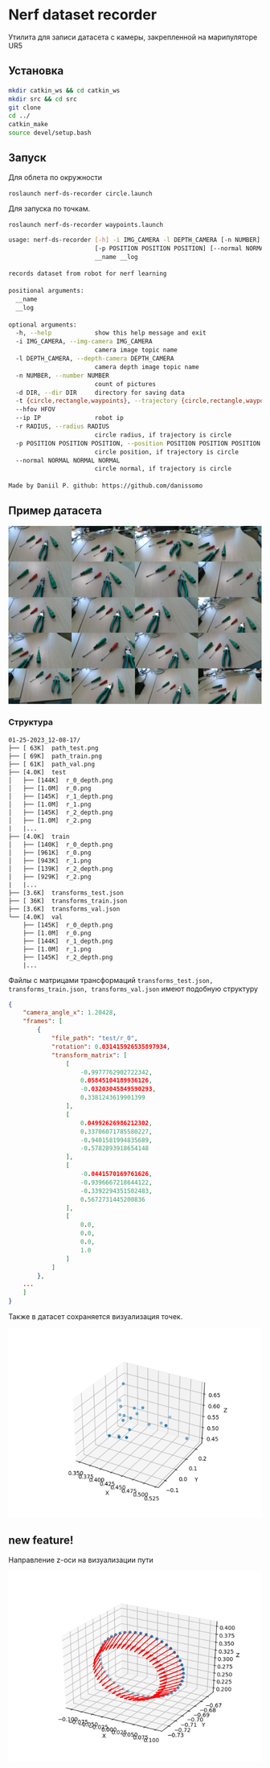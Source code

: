 # Nerf dataset recorder

Утилита для записи датасета с камеры, закрепленной на марипуляторе UR5

## Установка
```bash
mkdir catkin_ws && cd catkin_ws
mkdir src && cd src
git clone 
cd ../
catkin_make
source devel/setup.bash
```

## Запуск

Для облета по окружности 

```roslaunch nerf-ds-recorder circle.launch```

Для запуска по точкам.

```roslaunch nerf-ds-recorder waypoints.launch```


```bash
usage: nerf-ds-recorder [-h] -i IMG_CAMERA -l DEPTH_CAMERA [-n NUMBER] [-d DIR] [-t {circle,rectangle,waypoints}] [--hfov HFOV] --ip IP [-r RADIUS]
                        [-p POSITION POSITION POSITION] [--normal NORMAL NORMAL NORMAL]
                        __name __log

records dataset from robot for nerf learning

positional arguments:
  __name
  __log

optional arguments:
  -h, --help            show this help message and exit
  -i IMG_CAMERA, --img-camera IMG_CAMERA
                        camera image topic name
  -l DEPTH_CAMERA, --depth-camera DEPTH_CAMERA
                        camera depth image topic name
  -n NUMBER, --number NUMBER
                        count of pictures
  -d DIR, --dir DIR     directory for saving data
  -t {circle,rectangle,waypoints}, --trajectory {circle,rectangle,waypoints}
  --hfov HFOV
  --ip IP               robot ip
  -r RADIUS, --radius RADIUS
                        circle radius, if trajectory is circle
  -p POSITION POSITION POSITION, --position POSITION POSITION POSITION
                        circle position, if trajectory is circle
  --normal NORMAL NORMAL NORMAL
                        circle normal, if trajectory is circle

Made by Daniil P. github: https://github.com/danissomo
```

## Пример датасета

![tools](doc/tool_dataset.png)


### Структура

```
01-25-2023_12-08-17/
├── [ 63K]  path_test.png
├── [ 69K]  path_train.png
├── [ 61K]  path_val.png
├── [4.0K]  test
│   ├── [144K]  r_0_depth.png
│   ├── [1.0M]  r_0.png
│   ├── [145K]  r_1_depth.png
│   ├── [1.0M]  r_1.png
│   ├── [145K]  r_2_depth.png
│   ├── [1.0M]  r_2.png
|   |...
├── [4.0K]  train
│   ├── [140K]  r_0_depth.png
│   ├── [961K]  r_0.png
│   ├── [943K]  r_1.png
│   ├── [139K]  r_2_depth.png
│   ├── [929K]  r_2.png
|   |...
├── [3.6K]  transforms_test.json
├── [ 36K]  transforms_train.json
├── [3.6K]  transforms_val.json
└── [4.0K]  val
    ├── [145K]  r_0_depth.png
    ├── [1.0M]  r_0.png
    ├── [144K]  r_1_depth.png
    ├── [1.0M]  r_1.png
    ├── [145K]  r_2_depth.png
    |...

```

Файлы с матрицами трансформаций ```transforms_test.json, transforms_train.json, transforms_val.json``` имеют подобную структуру

```json
{
    "camera_angle_x": 1.20428,
    "frames": [
        {
            "file_path": "test/r_0",
            "rotation": 0.031415926535897934,
            "transform_matrix": [
                [
                    -0.9977762902722342,
                    0.05845104189936126,
                    -0.03203045849590293,
                    0.3381243619901399
                ],
                [
                    0.04992626986212302,
                    0.33706071785580227,
                    -0.9401581994835689,
                    -0.5782893918654148
                ],
                [
                    -0.0441570169761626,
                    -0.9396667218644122,
                    -0.3392294351502483,
                    0.5672731445200836
                ],
                [
                    0.0,
                    0.0,
                    0.0,
                    1.0
                ]
            ]
        },
    ...
    ]
}
```

Также в датасет сохраняется визуализация точек.

![tools](data/tools/path_train.png)

## new feature!

Направление z-оси на визуализации пути

![viz](doc/path_train.png)


